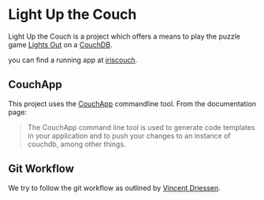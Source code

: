 Light Up the Couch
==================

Light Up the Couch is a project which offers a means to play the puzzle game
[Lights Out](http://en.wikipedia.org/wiki/Lights_Out_%28game%29 "Light Out on Wikipedia")
on a [CouchDB](http://couchdb.apache.org/ "The Apache CouchDB site").

you can find a running app at [iriscouch].

CouchApp
--------

This project uses the
[CouchApp](http://couchapp.org/page/index "Documentation for CouchApp's")
commandline tool. From the documentation page:

>The CouchApp command line tool is used to generate code templates in your
>application and to push your changes to an instance of couchdb, among other
>things.

Git Workflow
------------

We try to follow the git workflow as outlined by
[Vincent Driessen](http://nvie.com/posts/a-successful-git-branching-model/).

[iriscouch]: http://effrafax.iriscouch.com/lights-out/_design/lights-out/_list/puzzles/descriptions